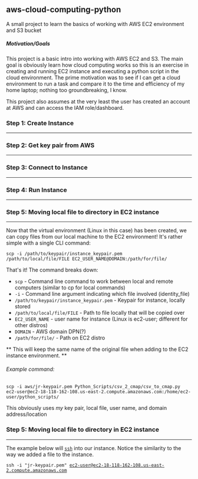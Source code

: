 <h2>aws-cloud-computing-python</h2>

<p>
A small project to learn the basics of working with AWS EC2 environment and S3 bucket
</p>


<h5>Motivation/Goals</h5>
<p>This project is a basic intro into working with AWS EC2 and S3. The main goal is obviously learn how cloud computing works so this is an exercise in creating and running EC2 instance and executing a python script in the cloud environment. The prime motivation was to see if I can get a cloud environment to run a task and compare it to the time and efficiency of my home laptop; nothing too groundbreaking, I know.</p>

<p>This project also assumes at the very least the user has created an account at AWS and can access the IAM role/dashboard.</p>

<h3></h3>

<h3>Step 1: Create Instance</h3>

---

<h3>Step 2: Get key pair from AWS</h3>

---

<h3>Step 3: Connect to Instance</h3>

---

<h3>Step 4: Run Instance</h3>

---

<h3>Step 5: Moving local file to directory in EC2 instance</h3>

---

<p>Now that the virtual environment (Linux in this case) has been created, we can copy files from our local machine to the EC2 environment! It's rather simple with a single CLI command:</p>


<code>scp -i /path/to/keypair/instance_keypair.pem /path/to/local/file/FILE EC2_USER_NAME@DOMAIN:/path/for/file/</code>

<p>That's it! The command breaks down:</p>
<ul>
<li><code>scp</code> - Command line command to work between local and remote computers (similar to cp for local commands)</li>
<li><code>-i</code> - Command line argument indicating which file involved (identity_file)</li>
<li><code>/path/to/keypair/instance_keypair.pem</code> - Keypair for instance, locally stored</li>
<li><code>/path/to/local/file/FILE</code> - Path to file locally that will be copied over</li>
<li><code>EC2_USER_NAME</code> - user name for instance (Linux is ec2-user; different for other distros)</li>
<li><code>DOMAIN</code> - AWS domain DPN(?)</li>
<li><code>/path/for/file/</code> - Path on EC2 distro</li>
</ul>

<p>** This will keep the same name of the original file when adding to the EC2 instance environment. **</p>

<h6>Example command:</h6>
<code>scp -i aws/jr-keypair.pem Python_Scripts/csv_2_cmap/csv_to_cmap.py ec2-user@ec2-18-118-162-108.us-east-2.compute.amazonaws.com:/home/ec2-user/python_scripts/</code>

<p>This obviously uses <em>my</em> key pair, local file, user name, and domain address/location</p>


<h3>Step 5: Moving local file to directory in EC2 instance</h3>

---

<p>The example below will <a href="https://www.ssh.com/academy/ssh/command" target="_blank"><code>ssh</code></a> into our instance. Notice the similarity to the way we added a file to the instance.</p>

<code>ssh -i "jr-keypair.pem" ec2-user@ec2-18-118-162-108.us-east-2.compute.amazonaws.com</code>

<img src="https://methanerain.com/wp-content/uploads/2021/06/ec2_run_instance_cli_2.png" alt="" />

<p></p>
